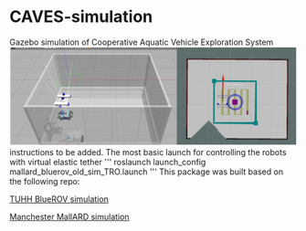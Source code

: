 # CAVES-simulation
Gazebo simulation of Cooperative Aquatic Vehicle Exploration System
![image](https://github.com/drunkbot/CAVES-simulation/blob/master/caves_sim.png)
instructions to be added. 
The most basic launch for controlling the robots with virtual elastic tether
'''
roslaunch launch_config mallard_bluerov_old_sim_TRO.launch
'''
This package was built based on the following repo: 

[TUHH BlueROV simulation](https://hippocampusrobotics.github.io/fav_docs/)

[Manchester MallARD simulation](https://github.com/EEEManchester/MallARD_Sim_2)
